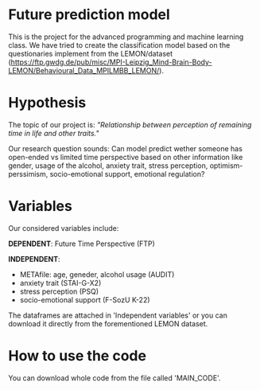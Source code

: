 # Future prediction model
This is the project for the advanced programming and machine learning class. We have tried to create the classification model based on the questionaries implement from the LEMON/dataset (https://ftp.gwdg.de/pub/misc/MPI-Leipzig_Mind-Brain-Body-LEMON/Behavioural_Data_MPILMBB_LEMON/). 


# Hypothesis 
The topic of our project is: *"Relationship between perception of remaining time in life and other traits."*

Our research question sounds: Can model predict wether someone has open-ended vs limited time perspective based on other information like gender, usage of the alcohol, anxiety trait, stress perception, optimism-perssimism, socio-emotional support, emotional regulation?

# Variables
Our considered variables include:

**DEPENDENT**: Future Time Perspective (FTP)

**INDEPENDENT**: 
- METAfile: age, geneder, alcohol usage (AUDIT)
- anxiety trait (STAI-G-X2)
- stress perception (PSQ)
- socio-emotional support (F-SozU K-22)

The dataframes are attached in 'Independent variables' or you can download it directly from the forementioned LEMON dataset.

# How to use the code 
You can download whole code from the file called 'MAIN_CODE'. 




